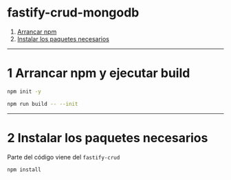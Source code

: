 # fastify-crud-mongodb
1. [Arrancar npm](#schema1)
2. [Instalar los paquetes necesarios ](#schema2)









<hr>

<a name="schema1"></a>

# 1 Arrancar npm y ejecutar build
~~~bash
npm init -y
~~~
~~~bash
npm run build -- --init
~~~

<hr>

<a name="schema2"></a>

# 2 Instalar los paquetes necesarios
Parte del código viene del `fastify-crud`
~~~
npm install 
~~~

